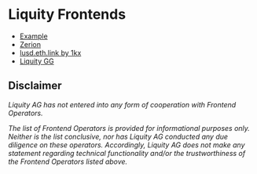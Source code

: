 # Liquity Frontends
- [Example](frontends/example.md)
- [Zerion](frontends/zeriod.md)
- [lusd.eth.link by 1kx](frontends/lusd.eth.link.md)
- [Liquity GG](frontends/liquitygg.md)

## Disclaimer 
*Liquity AG has not entered into any form of cooperation with Frontend Operators.*

*The list of Frontend Operators is provided for informational purposes only. Neither is the list conclusive, nor has Liquity AG conducted any due diligence on these operators. Accordingly, Liquity AG does not make any statement regarding technical functionality and/or the trustworthiness of the Frontend Operators listed above.*
